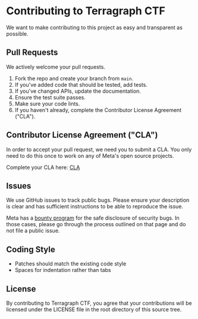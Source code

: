# Contributing to Terragraph CTF
We want to make contributing to this project as easy and transparent as
possible.

## Pull Requests
We actively welcome your pull requests.
1. Fork the repo and create your branch from `main`.
2. If you've added code that should be tested, add tests.
3. If you've changed APIs, update the documentation.
4. Ensure the test suite passes.
5. Make sure your code lints.
6. If you haven't already, complete the Contributor License Agreement ("CLA").

## Contributor License Agreement ("CLA")
In order to accept your pull request, we need you to submit a CLA. You only need
to do this once to work on any of Meta's open source projects.

Complete your CLA here: [CLA](https://code.facebook.com/cla)

## Issues
We use GitHub issues to track public bugs. Please ensure your description is
clear and has sufficient instructions to be able to reproduce the issue.

Meta has a [bounty program](https://www.facebook.com/whitehat/) for the safe
disclosure of security bugs. In those cases, please go through the process
outlined on that page and do not file a public issue.

## Coding Style
* Patches should match the existing code style
* Spaces for indentation rather than tabs

## License
By contributing to Terragraph CTF, you agree that your contributions will be
licensed under the LICENSE file in the root directory of this source tree.
